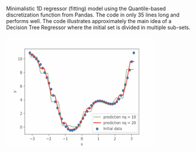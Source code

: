 


Minimalistic 1D regressor (fitting) model using the Quantile-based discretization function from Pandas. The code in only 35 lines long and performs well.
The code illustrates approximately the main idea of a Decision Tree Regressor where the initial set is divided in multiple sub-sets. 

<img src="figure.png" width="400" height="300">
